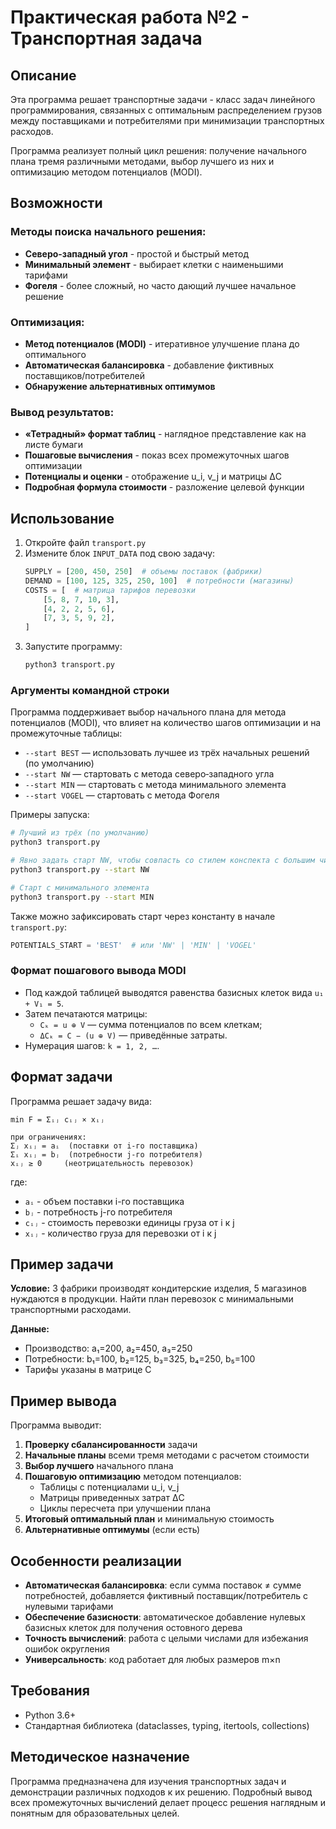 # Практическая работа №2 - Транспортная задача

## Описание

Эта программа решает транспортные задачи - класс задач линейного программирования, связанных с оптимальным распределением грузов между поставщиками и потребителями при минимизации транспортных расходов.

Программа реализует полный цикл решения: получение начального плана тремя различными методами, выбор лучшего из них и оптимизацию методом потенциалов (MODI).

## Возможности

### Методы поиска начального решения:
- **Северо-западный угол** - простой и быстрый метод
- **Минимальный элемент** - выбирает клетки с наименьшими тарифами
- **Фогеля** - более сложный, но часто дающий лучшее начальное решение

### Оптимизация:
- **Метод потенциалов (MODI)** - итеративное улучшение плана до оптимального
- **Автоматическая балансировка** - добавление фиктивных поставщиков/потребителей
- **Обнаружение альтернативных оптимумов**

### Вывод результатов:
- **«Тетрадный» формат таблиц** - наглядное представление как на листе бумаги
- **Пошаговые вычисления** - показ всех промежуточных шагов оптимизации
- **Потенциалы и оценки** - отображение u_i, v_j и матрицы ΔC
- **Подробная формула стоимости** - разложение целевой функции

## Использование

1. Откройте файл `transport.py`
2. Измените блок `INPUT_DATA` под свою задачу:
   ```python
   SUPPLY = [200, 450, 250]  # объемы поставок (фабрики)
   DEMAND = [100, 125, 325, 250, 100]  # потребности (магазины)
   COSTS = [  # матрица тарифов перевозки
       [5, 8, 7, 10, 3],
       [4, 2, 2, 5, 6],
       [7, 3, 5, 9, 2],
   ]
   ```
3. Запустите программу:
   ```bash
   python3 transport.py
   ```

### Аргументы командной строки

Программа поддерживает выбор начального плана для метода потенциалов (MODI), что влияет на количество шагов оптимизации и на промежуточные таблицы:

- `--start BEST` — использовать лучшее из трёх начальных решений (по умолчанию)
- `--start NW` — стартовать с метода северо‑западного угла
- `--start MIN` — стартовать с метода минимального элемента
- `--start VOGEL` — стартовать с метода Фогеля

Примеры запуска:
```bash
# Лучший из трёх (по умолчанию)
python3 transport.py

# Явно задать старт NW, чтобы совпасть со стилем конспекта с большим числом шагов
python3 transport.py --start NW

# Старт с минимального элемента
python3 transport.py --start MIN
```

Также можно зафиксировать старт через константу в начале `transport.py`:
```python
POTENTIALS_START = 'BEST'  # или 'NW' | 'MIN' | 'VOGEL'
```

### Формат пошагового вывода MODI

- Под каждой таблицей выводятся равенства базисных клеток вида `u₁ + V₁ = 5`.
- Затем печатаются матрицы:
  - `Cₖ = u ⊕ V` — сумма потенциалов по всем клеткам;
  - `ΔCₖ = C − (u ⊕ V)` — приведённые затраты.
- Нумерация шагов: `k = 1, 2, …`.

## Формат задачи

Программа решает задачу вида:
```
min F = Σᵢⱼ cᵢⱼ × xᵢⱼ

при ограничениях:
Σⱼ xᵢⱼ = aᵢ  (поставки от i-го поставщика)
Σᵢ xᵢⱼ = bⱼ  (потребности j-го потребителя)
xᵢⱼ ≥ 0     (неотрицательность перевозок)
```

где:
- `aᵢ` - объем поставки i-го поставщика
- `bⱼ` - потребность j-го потребителя
- `cᵢⱼ` - стоимость перевозки единицы груза от i к j
- `xᵢⱼ` - количество груза для перевозки от i к j

## Пример задачи

**Условие:** 3 фабрики производят кондитерские изделия, 5 магазинов нуждаются в продукции. Найти план перевозок с минимальными транспортными расходами.

**Данные:**
- Производство: a₁=200, a₂=450, a₃=250
- Потребности: b₁=100, b₂=125, b₃=325, b₄=250, b₅=100
- Тарифы указаны в матрице C

## Пример вывода

Программа выводит:
1. **Проверку сбалансированности** задачи
2. **Начальные планы** всеми тремя методами с расчетом стоимости
3. **Выбор лучшего** начального плана
4. **Пошаговую оптимизацию** методом потенциалов:
   - Таблицы с потенциалами u_i, v_j
   - Матрицы приведенных затрат ΔC
   - Циклы пересчета при улучшении плана
5. **Итоговый оптимальный план** и минимальную стоимость
6. **Альтернативные оптимумы** (если есть)

## Особенности реализации

- **Автоматическая балансировка**: если сумма поставок ≠ сумме потребностей, добавляется фиктивный поставщик/потребитель с нулевыми тарифами
- **Обеспечение базисности**: автоматическое добавление нулевых базисных клеток для получения остовного дерева
- **Точность вычислений**: работа с целыми числами для избежания ошибок округления
- **Универсальность**: код работает для любых размеров m×n

## Требования

- Python 3.6+
- Стандартная библиотека (dataclasses, typing, itertools, collections)

## Методическое назначение

Программа предназначена для изучения транспортных задач и демонстрации различных подходов к их решению. Подробный вывод всех промежуточных вычислений делает процесс решения наглядным и понятным для образовательных целей.
